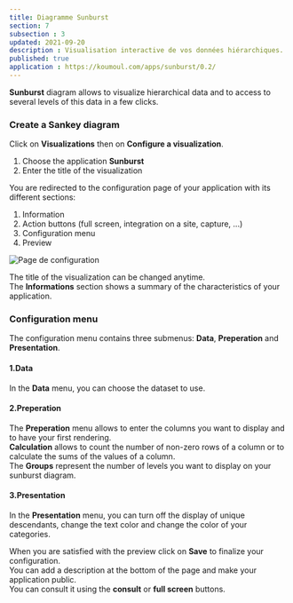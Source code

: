 ```yaml
---
title: Diagramme Sunburst
section: 7
subsection : 3
updated: 2021-09-20
description : Visualisation interactive de vos données hiérarchiques.
published: true
application : https://koumoul.com/apps/sunburst/0.2/
---
```


**Sunburst** diagram allows to visualize hierarchical data and to access to several levels of this data in a few clicks.

### Create a Sankey diagram
Click on **Visualizations** then on **Configure a visualization**.


1. Choose the application **Sunburst**
2. Enter the title of the visualization

<p>
</p>

You are redirected to the configuration page of your application with its different sections:  

1. Information
2. Action buttons (full screen, integration on a site, capture, ...)
3. Configuration menu
4. Preview

![Page de configuration](./images/user-guide-backoffice/sunburst-config.jpg)

The title of the visualization can be changed anytime.  
The **Informations** section shows a summary of the characteristics of your application.

### Configuration menu

The configuration menu contains three submenus: **Data**, **Preperation** and **Presentation**.

#### 1.Data
In the **Data** menu, you can choose the dataset to use.

#### 2.Preperation

The **Preperation** menu allows to enter the columns you want to display and to have your first rendering.  
**Calculation** allows to count the number of non-zero rows of a column or to calculate the sums of the values ​​of a column.  
The **Groups** represent the number of levels you want to display on your sunburst diagram.

#### 3.Presentation

In the **Presentation** menu, you can turn off the display of unique descendants, change the text color and change the color of your categories.

When you are satisfied with the preview click on **Save** to finalize your configuration.  
You can add a description at the bottom of the page and make your application public.  
You can consult it using the **consult** or **full screen** buttons.
